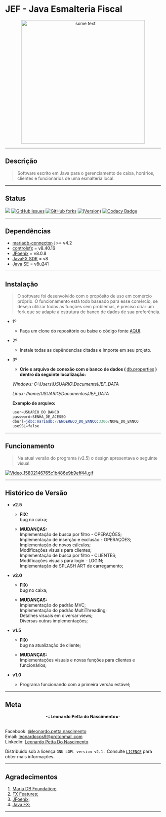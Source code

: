 # JEF - Java Esmalteria Fiscal
<p align="center">
<img src="https://github.com/leonardopn/JEF/blob/master/src/model/images/icon.png?raw=true" alt="some text" width=400 height=400”></img>
</p>

----

## Descrição
> Software escrito em Java para o gerenciamento de caixa, horários, clientes e funcionários de uma esmalteria local.

---

## Status

![](https://img.shields.io/badge/version-v2.5-green)
[![GitHub issues](https://img.shields.io/github/issues/leonardopn/JEF)](https://github.com/leonardopn/JEF/issues)
[![GitHub forks](https://img.shields.io/github/forks/leonardopn/JEF)](https://github.com/leonardopn/JEF/network)
[![(Version)](https://img.shields.io/badge/license-GNU%20LGPL%20version%202.1-green.svg?style=flat-square)](https://github.com/leonardopn/JEF/blob/master/LICENSE.md)
[![Codacy Badge](https://api.codacy.com/project/badge/Grade/a4a222961e704e15af7a9f63f61e373f)](https://www.codacy.com/manual/leonardopn/JEF?utm_source=github.com&amp;utm_medium=referral&amp;utm_content=leonardopn/JEF&amp;utm_campaign=Badge_Grade)

---

## Dependências

 - [mariadb-connector-j](https://github.com/mariadb-corporation/mariadb-connector-j) >= v4.2
 - [controlsfx](https://github.com/controlsfx/controlsfx) = v8.40.16
 - [JFoenix](https://github.com/jfoenixadmin/JFoenix) = v8.0.8
 - [JavaFX SDK](https://gluonhq.com/products/javafx/) = v8
 - [Java SE](https://www.oracle.com/technetwork/java/javase/downloads/jdk8-downloads-2133151.html) = v8u241

---
## Instalação

>O software foi desenvolvido com o propósito de uso em comércio próprio. O funcionamento está todo baseado para esse comércio, se deseja utilizar todas as funções sem problemas, é preciso criar um fork que se adapte à estrutura de banco de dados de sua preferência.

- 1º

    * Faça um clone do repositório ou baixe o código fonte  [AQUI](https://github.com/leonardopn/JEF/archive/master.zip).

- 2º

    * Instale todas as depêndencias citadas e importe em seu projeto.

- 3º 

    * <b>Crie o arquivo de conexão com o banco de dados ( </b><u>db.properties</u><b> ) dentro da seguinte localização:</b>

    *Windows: C:\Users\USUARIO\Documents\JEF_DATA*

    *Linux: /home/USUARIO/Documentos/JEF_DATA*

    <b>Exemplo de arquivo:</b>

    ```s
    user=USUARIO_DO_BANCO
    password=SENHA_DE_ACESSO
    dburl=jdbc:mariadb://ENDERECO_DO_BANCO:3306/NOME_DO_BANCO
    useSSL=false
    ```
---

## Funcionamento

>Na atual versão do programa (v2.5) o design apresentava o seguinte visual:

[![Video_15802146765c1b486e9b9eff44.gif](https://s5.gifyu.com/images/Video_15802146765c1b486e9b9eff44.gif)](https://gifyu.com/image/qg2E)


----
## Histórico de Versão
* <b>v2.5</b>
    * <b>FIX:</b> </br>bug no caixa;

    * <b>MUDANÇAS:</b> </br>
    Implementação de busca por filtro - OPERAÇÕES;</br>
    Implementação de inserção e exclusão - OPERAÇÕES;</br>
    Implementação de novos cálculos;</br>
    Modificações visuais para clientes;</br>
    Implementação de busca por filtro - CLIENTES;</br>
    Modificações visuais para login - LOGIN;</br>
    Implementação de SPLASH ART de carregamento;</br>
    
* <b>v2.0</b>
    * <b>FIX:</b> </br>bug no caixa;

    * <b>MUDANÇAS:</b> </br>
    Implementação do padrão MVC;</br>
    Implementação do padrão MultiThreading;</br>
    Detalhes visuais em diversar views;</br>
    Diversas outras implementações;</br>
    
* <b>v1.5</b>
    * <b>FIX:</b> </br>bug na atualização de cliente;

    * <b>MUDANÇAS:</b> </br>
    Implementações visuais e novas funções para clientes e funcionários;
* <b>v1.0</b>
    * Programa funcionando com a primeira versão estável;

---
## Meta

<center><b>-=Leonardo Petta do Nascimento=-</b></center></br> 

Facebook: [@leonardo.petta.nascimento](https://www.facebook.com/leonardo.petta.nascimento)</br> 
Email: leonardocps9@protonmail.com
</br> 
Linkedin: [Leonardo Petta Do Nascimento](https://www.linkedin.com/in/leonardo-petta-do-nascimento-75674015b/)

Distribuído sob a licença ```GNU LGPL version v2.1``` . Consulte [```LICENCE```](https://github.com/leonardopn/JEF/blob/master/LICENSE.md) para obter mais informações.

---

## Agradecimentos

1. [Maria DB Foundation;](https://mariadb.org/)
2. [FX Features;](http://fxexperience.com/)
3. [JFoenix;](http://www.jfoenix.com/)
4. [Java FX;](https://openjfx.io/)
---